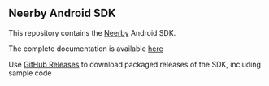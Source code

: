 ## Neerby Android SDK

This repository contains the [Neerby](http://www.neer.by) Android SDK.

The complete documentation is available [here](https://ezeeworld.github.io/B4S-Android-SDK/)

Use [GitHub Releases](https://github.com/ezeeworld/B4S-Android-SDK/releases) to download packaged releases of the SDK, including sample code
